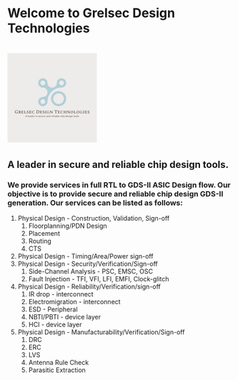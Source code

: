 # Welcome to Grelsec Design Technologies
# ![alt text align="right" width="100%"](https://github.com/grelsec-design/grelsec-design.github.io/blob/main/logo.jpg?raw=true)
## A leader in secure and reliable chip design tools.


### We provide services in full RTL to GDS-II ASIC Design flow. Our objective is to provide secure and reliable chip design GDS-II generation. Our services can be listed as follows:
1. Physical Design -  Construction, Validation, Sign-off
    1. Floorplanning/PDN Design
    2. Placement
    3. Routing
    4. CTS
2. Physical Design - Timing/Area/Power sign-off
3. Physical Design - Security/Verification/Sign-off
    1. Side-Channel Analysis - PSC, EMSC, OSC
    2. Fault Injection - TFI, VFI, LFI, EMFI, Clock-glitch
4. Physical Design - Reliability/Verification/sign-off
    1. IR drop - interconnect
    2. Electromigration - interconnect
    3. ESD - Peripheral
    4. NBTI/PBTI - device layer
    5. HCI - device layer
5. Physical Design - Manufacturability/Verification/Sign-off
    1. DRC
    2. ERC
    3. LVS
    4. Antenna Rule Check
    5. Parasitic Extraction










